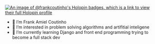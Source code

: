 [![An image of @frankcoutinho's Holopin badges, which is a link to view their full Holopin profile](https://holopin.me/frankcoutinho)](https://holopin.io/@frankcoutinho)
- 👋 I’m Frank Amiel Coutinho
- 👀 I’m interested in problem solving algorithms and artifitial inteligene 
- 🌱 I’m currently learning Django and front end programming trying to become a full stack dev 

